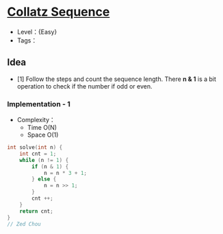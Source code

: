 # [Collatz Sequence](https://binarysearch.com/problems/Collatz-Sequence)

- Level：{Easy}
- Tags：

## Idea

- [1] Follow the steps and count the sequence length. There **n & 1** is a bit operation to check if the number if odd or even.

### Implementation - 1

- Complexity：
  - Time O(N)
  - Space O(1)

``` c++
int solve(int n) {
    int cnt = 1;
    while (n != 1) {
        if (n & 1) {
            n = n * 3 + 1;
        } else {
            n = n >> 1;
        }
        cnt ++;
    } 
    return cnt;
}
// Zed Chou
```
